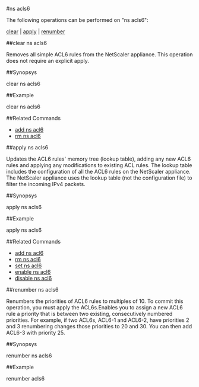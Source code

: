 #ns acls6

The following operations can be performed on "ns acls6":


[clear](#clear-ns-acls6) | [apply](#apply-ns-acls6) | [renumber](#renumber-ns-acls6)

##clear ns acls6

Removes all simple ACL6 rules from the NetScaler appliance. This operation does not require an explicit apply.


##Synopsys

clear ns acls6


##Example

clear ns acls6

##Related Commands

<ul><li><a href="../../..//">add ns acl6</a></li><li><a href="../../..//">rm ns acl6</a></li></ul>



##apply ns acls6

Updates the ACL6 rules' memory tree (lookup table), adding any new ACL6 rules and applying any modifications to existing ACL rules. The lookup table includes the configuration of all the ACL6 rules on the NetScaler appliance. The NetScaler appliance uses the lookup table (not the configuration file) to filter the incoming IPv4 packets.


##Synopsys

apply ns acls6


##Example

apply ns acls6

##Related Commands

<ul><li><a href="../../..//">add ns acl6</a></li><li><a href="../../..//">rm ns acl6</a></li><li><a href="../../..//">set ns acl6</a></li><li><a href="../../../s/s">enable ns acl6</a></li><li><a href="../../../ns/ns">disable ns acl6</a></li></ul>



##renumber ns acls6

Renumbers the priorities of ACL6 rules to multiples of 10. To commit this operation, you must apply the ACL6s.Enables you to assign a new ACL6 rule a priority that is between two existing, consecutively numbered priorities. For example, if two ACL6s, ACL6-1 and ACL6-2, have priorities 2 and 3 renumbering changes those priorities to 20 and 30. You can then add ACL6-3 with priority 25.


##Synopsys

renumber ns acls6


##Example

renumber acls6

